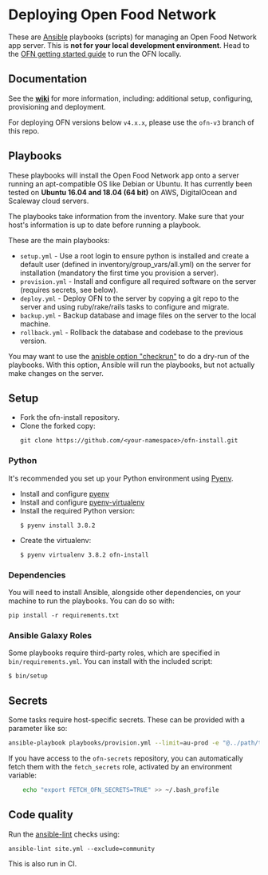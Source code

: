 Deploying Open Food Network
===========================

These are [Ansible](http://docs.ansible.com/ansible/) playbooks (scripts) for managing an Open Food Network app server. This is **not for your local development environment**. Head to the [OFN getting started guide](https://github.com/openfoodfoundation/openfoodnetwork/blob/master/GETTING_STARTED.md) to run the OFN locally.

## Documentation
See the [**wiki**](https://github.com/openfoodfoundation/ofn-install/wiki) for more information, including: additional setup, configuring, provisioning and deployment.

For deploying OFN versions below `v4.x.x`, please use the `ofn-v3` branch of this repo.

## Playbooks

These playbooks will install the Open Food Network app onto a server running an apt-compatible OS like Debian or Ubuntu. It has currently been tested on **Ubuntu 16.04 and 18.04 (64 bit)** on AWS, DigitalOcean and Scaleway cloud servers.

The playbooks take information from the inventory. Make sure that your host's information is up to date before running a playbook.

These are the main playbooks:

* `setup.yml` - Use a root login to ensure python is installed and create a default user (defined in inventory/group_vars/all.yml) on the server for installation (mandatory the first time you provision a server).
* `provision.yml` - Install and configure all required software on the server (requires secrets, see below).
* `deploy.yml` - Deploy OFN to the server by copying a git repo to the server and using ruby/rake/rails tasks to configure and migrate.
* `backup.yml` - Backup database and image files on the server to the local machine.
* `rollback.yml` - Rollback the database and codebase to the previous version.

You may want to use the [anisble option "checkrun"](http://docs.ansible.com/playbooks_checkmode.html) to do a dry-run of the playbooks. With this option, Ansible will run the playbooks, but not actually make changes on the server.


## Setup

* Fork the ofn-install repository.
* Clone the forked copy:
  ```
  git clone https://github.com/<your-namespace>/ofn-install.git
  ```

### Python

It's recommended you set up your Python environment using [Pyenv](https://github.com/pyenv/pyenv).

* Install and configure [pyenv](https://github.com/pyenv/pyenv)
* Install and configure [pyenv-virtualenv](https://github.com/pyenv/pyenv-virtualenv)
* Install the required Python version:
  ```
  $ pyenv install 3.8.2
  ```
* Create the virtualenv:
  ```
  $ pyenv virtualenv 3.8.2 ofn-install
  ```

### Dependencies

You will need to install Ansible, alongside other dependencies, on your machine to run the playbooks. You can do so with:

```
pip install -r requirements.txt
```

### Ansible Galaxy Roles

Some playbooks require third-party roles, which are specified in `bin/requirements.yml`. You can install with the included script:

```
$ bin/setup
```

## Secrets

Some tasks require host-specific secrets. These can be provided with a parameter like so:

```sh
ansible-playbook playbooks/provision.yml --limit=au-prod -e "@../path/to/au-prod/secrets.yml"
```

If you have access to the `ofn-secrets` repository, you can automatically fetch them with the `fetch_secrets` role, activated by an environment variable:

```sh
    echo "export FETCH_OFN_SECRETS=TRUE" >> ~/.bash_profile
```

## Code quality

Run the [ansible-lint](https://github.com/willthames/ansible-lint) checks using:
```
ansible-lint site.yml --exclude=community
```

This is also run in CI.

